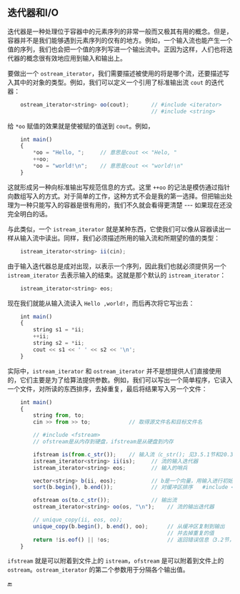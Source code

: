 ## 迭代器和I/O

迭代器是一种处理位于容器中的元素序列的非常一般而又极其有用的概念。但是，容器并不是我们能够遇到元素序列的仅有的地方。例如，一个输入流也能产生一个值的序列，我们也会把一个值的序列写进一个输出流中。正因为这样，人们也将迭代器的概念很有效地应用到输入和输出上。

要做出一个 `ostream_iterator`，我们需要描述被使用的将是哪个流，还要描述写入其中的对象的类型。例如，我们可以定义一个引用了标准输出流 `cout` 的迭代器：

```javascript
    ostream_iterator<string> oo(cout);       // #include <iterator>
                                             // #include <string>
```

给 `*oo` 赋值的效果就是使被赋的值送到 `cout`。例如，

```javascript
    int main()
    {
        *oo = "Hello, ";     // 意思是cout << "Helo, "
        ++oo;
        *oo = "world!\n";    // 意思是cout << "world!\n"
    }
```

这就形成另一种向标准输出写规范信息的方式。这里 `++oo` 的记法是模仿通过指针向数组写入的方式。对于简单的工作，这种方式不会是我的第一选择。但把输出处理为一种只能写入的容器是很有用的，我们不久就会看得更清楚 --- 如果现在还没完全明白的话。

与此类似，一个 `istream_iterator` 就是某种东西，它使我们可以像从容器读出一样从输入流中读出。同样，我们必须描述所用的输入流和所期望的值的类型：

```javascript
    istream_iterator<string> ii(cin);
```

由于输入迭代器总是成对出现，以表示一个序列，因此我们也就必须提供另一个 `istream_iterator` 去表示输入的结束。这就是那个默认的 `istream_iterator`：

```javascript
    istream_iterator<string> eos;
```

现在我们就能从输入流读入 `Hello ,world!`，而后再次将它写出去：

```javascript
    int main()
    {
        string s1 = *ii;
        ++ii;
        string s2 = *ii;
        cout << s1 << ' ' << s2 << '\n';
    }
```

实际中，`istream_iterator` 和 `ostream_iterator` 并不是想提供人们直接使用的，它们主要是为了给算法提供参数。例如，我们可以写出一个简单程序，它读入一个文件，对所读的东西排序，去掉重复，最后将结果写入另一个文件：

```javascript
    int main()
    {
        string from, to;
        cin >> from >> to;            // 取得源文件名和目标文件名

        // #include <fstream>
        // ofstream是从内存到硬盘，ifstream是从硬盘到内存

        ifstream is(from.c_str());    // 输入流（c_str(); 见3.5.1节和20.3.7节）
        istream_iterator<string> ii(is);     // 流的输入迭代器
        istream_iterator<string> eos;        // 输入的哨兵

        vector<string> b(ii, eos);           // b是一个向量，用输入进行初始化
        sort(b.begin(), b.end());            // 对缓冲区排序   #include <algorithm>

        ofstream os(to.c_str());             // 输出流
        ostream_iterator<string> oo(os, "\n");    // 流的输出迭代器

        // unique_copy(ii, eos, oo);
        unique_copy(b.begin(), b.end(), oo);      // 从缓冲区复制到输出
                                                  // 并去掉重复的值
        return !is.eof() || !os;                  // 返回错误信息（3.2节，21.3.3节）
    }
```

`ifstream` 就是可以附着到文件上的 `istream`，`ofstream` 是可以附着到文件上的 `ostream`。`ostream_iterator` 的第二个参数用于分隔各个输出值。

🔚

